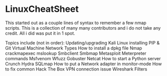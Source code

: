 # LinuxCheatSheet

This started out as a couple lines of syntax to remember a few nmap scripts. This is a collection of many many contributors and i do not take any credit. All i did was put it in 1 spot.

Topics include (not in order): 
Updating/upgrading Kali Linux
installing PIP & Git
Virtual Machine Network Types
How to install a dpkg file
Nmap
crackmapexec
mslookup
Smbclient
Smbmap
Metasploit
Meterpreter commands
Msfvenom
Wfuzz
Gobuster
Netcat
How to start a Python server
Crunch
Hydra
SQLmap
How to put a Network adapter in monitor-mode
How to fix common Hack The Box VPN connection issue
Wireshark Filters
